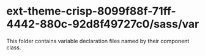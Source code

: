 # ext-theme-crisp-8099f88f-71ff-4442-880c-92d8f49727c0/sass/var

This folder contains variable declaration files named by their component class.
